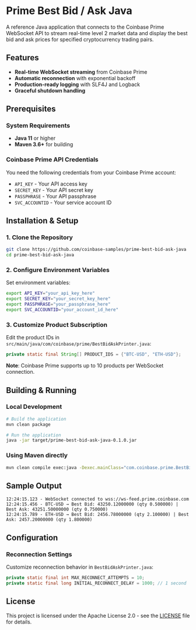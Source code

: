 # Prime Best Bid / Ask Java

A reference Java application that connects to the Coinbase Prime WebSocket API to stream real-time level 2 market data and display the best bid and ask prices for specified cryptocurrency trading pairs.

## Features

- **Real-time WebSocket streaming** from Coinbase Prime
- **Automatic reconnection** with exponential backoff
- **Production-ready logging** with SLF4J and Logback
- **Graceful shutdown handling**

## Prerequisites

### System Requirements

- **Java 11** or higher
- **Maven 3.6+** for building

### Coinbase Prime API Credentials

You need the following credentials from your Coinbase Prime account:

- `API_KEY` - Your API access key
- `SECRET_KEY` - Your API secret key  
- `PASSPHRASE` - Your API passphrase
- `SVC_ACCOUNTID` - Your service account ID

## Installation & Setup

### 1. Clone the Repository

```bash
git clone https://github.com/coinbase-samples/prime-best-bid-ask-java
cd prime-best-bid-ask-java
```

### 2. Configure Environment Variables

Set environment variables:

```bash
export API_KEY="your_api_key_here"
export SECRET_KEY="your_secret_key_here"
export PASSPHRASE="your_passphrase_here"
export SVC_ACCOUNTID="your_account_id_here"
```

### 3. Customize Product Subscription

Edit the product IDs in `src/main/java/com/coinbase/prime/BestBidAskPrinter.java`:

```java
private static final String[] PRODUCT_IDS = {"BTC-USD", "ETH-USD"};
```

**Note**: Coinbase Prime supports up to 10 products per WebSocket connection.

## Building & Running

### Local Development

```bash
# Build the application
mvn clean package

# Run the application
java -jar target/prime-best-bid-ask-java-0.1.0.jar
```

### Using Maven directly

```bash
mvn clean compile exec:java -Dexec.mainClass="com.coinbase.prime.BestBidAskPrinter"
```

## Sample Output

```
12:24:15.123 - WebSocket connected to wss://ws-feed.prime.coinbase.com
12:24:15.456 - BTC-USD → Best Bid: 43250.12000000 (qty 0.500000) | Best Ask: 43251.50000000 (qty 0.750000)
12:24:15.789 - ETH-USD → Best Bid: 2456.78000000 (qty 2.100000) | Best Ask: 2457.20000000 (qty 1.800000)
```

## Configuration

### Reconnection Settings

Customize reconnection behavior in `BestBidAskPrinter.java`:

```java
private static final int MAX_RECONNECT_ATTEMPTS = 10;
private static final long INITIAL_RECONNECT_DELAY = 1000; // 1 second
```

## License

This project is licensed under the Apache License 2.0 - see the [LICENSE](LICENSE) file for details.
